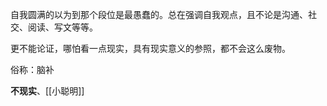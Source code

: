 自我圆满的以为到那个段位是最愚蠢的。总在强调自我观点，且不论是沟通、社交、阅读、写文等等。

更不能论证，哪怕看一点现实，具有现实意义的参照，都不会这么废物。

俗称：脑补

**不现实**、[[小聪明]]
